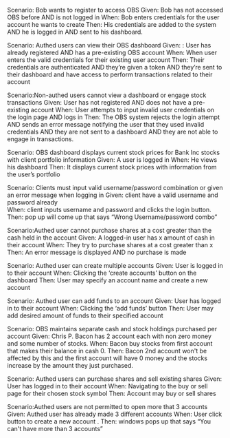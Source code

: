 Scenario: Bob wants to register to access OBS
Given: Bob has not accessed OBS before AND is not logged in
When: Bob enters credentials for the user account he wants to create
Then:  His credentials are added to the system AND he is logged in AND sent to his dashboard.

Scenario: Authed users can view their OBS dashboard
Given: :  User has already registered AND has a pre-existing OBS account
When: When user enters the valid credentials for their existing user account 
Then: Their credentials are authenticated AND they’re given a token AND they’re sent to their dashboard and have access to perform transactions related to their account

Scenario:Non-authed users cannot view a dashboard or engage stock transactions
Given: User has not registered AND does not have a pre-existing account
When: User attempts to input invalid user credentials on the login page AND logs in
Then: The OBS system rejects the login attempt AND sends an error message notifying the user that they used invalid credentials AND they are not sent to a dashboard AND they are not able to engage in transactions.

Scenario: OBS dashboard displays current stock prices for Bank Inc stocks with client portfolio information 
Given: A user is logged in
When: He views his dashboard
Then: It displays current stock prices with information from the user’s portfolio

Scenario: Clients must input valid username/password combination or given an error message when logging in
Given:  client have a valid username and password already	
When: client inputs username and password and clicks the login button.	
Then:  pop up will come up that says “Wrong Username/password combo”

Scenario:Authed user cannot purchase shares at a cost greater than the cash held in the account
Given: A logged-in user has x amount of cash in their account
When: They try to purchase shares at a cost greater than x
Then: An error message is displayed AND no purchase is made

Scenario: Authed user can create multiple accounts
Given: User is logged in to their account
When: Clicking the ‘create accounts’ button on the dashboard
Then: User may specify an account name and create a new account

Scenario: Authed user can add funds to an account
Given: User has logged in to their account
When: Clicking the ‘add funds’ button
Then: User may add desired amount of funds to their specified account

Scenario: OBS maintains separate cash and stock holdings purchased per account 
Given:   Chris P. Bacon has 2 account each with non zero money and some number of stocks.
When: Bacon buy stocks from  first account that makes their balance in cash 0.
Then:   Bacon 2nd account won't be affected by this and the first account will have 0 money and the stocks increase by the amount they just purchased.

Scenario: Authed users can purchase shares and sell existing shares
Given: User has logged in to their account
When: Navigating to the buy or sell page for their chosen stock symbol
Then: Account may buy or sell shares

Scenario:Authed users are not permitted to open more that 3 accounts 
Given:  Authed user has already made 3 different accounts
When: User click button to create a new account .
Then:  windows pops up that says “You can't have more than 3 accounts” 


